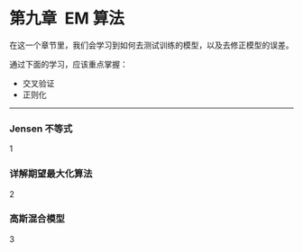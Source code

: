 # 第九章&ensp;EM 算法

在这一个章节里，我们会学习到如何去测试训练的模型，以及去修正模型的误差。

通过下面的学习，应该重点掌握：

* 交叉验证
* 正则化

- - -

### Jensen 不等式

1

### 详解期望最大化算法

2

### 高斯混合模型

3
